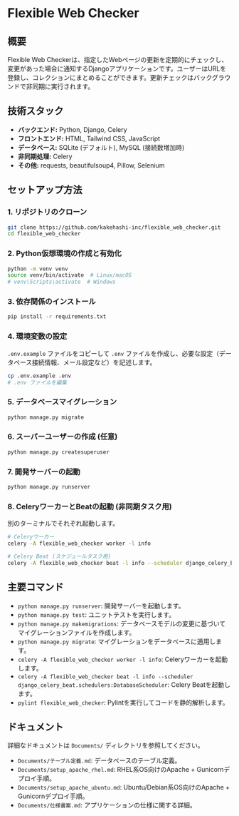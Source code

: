 # Flexible Web Checker

## 概要

Flexible Web Checkerは、指定したWebページの更新を定期的にチェックし、変更があった場合に通知するDjangoアプリケーションです。ユーザーはURLを登録し、コレクションにまとめることができます。更新チェックはバックグラウンドで非同期に実行されます。

## 技術スタック

-   **バックエンド:** Python, Django, Celery
-   **フロントエンド:** HTML, Tailwind CSS, JavaScript
-   **データベース:** SQLite (デフォルト), MySQL (接続数増加時)
-   **非同期処理:** Celery
-   **その他:** requests, beautifulsoup4, Pillow, Selenium

## セットアップ方法

### 1. リポジトリのクローン

```bash
git clone https://github.com/kakehashi-inc/flexible_web_checker.git
cd flexible_web_checker
```

### 2. Python仮想環境の作成と有効化

```bash
python -m venv venv
source venv/bin/activate  # Linux/macOS
# venv\Scripts\activate  # Windows
```

### 3. 依存関係のインストール

```bash
pip install -r requirements.txt
```

### 4. 環境変数の設定

`.env.example` ファイルをコピーして `.env` ファイルを作成し、必要な設定（データベース接続情報、メール設定など）を記述します。

```bash
cp .env.example .env
# .env ファイルを編集
```

### 5. データベースマイグレーション

```bash
python manage.py migrate
```

### 6. スーパーユーザーの作成 (任意)

```bash
python manage.py createsuperuser
```

### 7. 開発サーバーの起動

```bash
python manage.py runserver
```

### 8. CeleryワーカーとBeatの起動 (非同期タスク用)

別のターミナルでそれぞれ起動します。

```bash
# Celeryワーカー
celery -A flexible_web_checker worker -l info

# Celery Beat (スケジュールタスク用)
celery -A flexible_web_checker beat -l info --scheduler django_celery_beat.schedulers:DatabaseScheduler
```

## 主要コマンド

-   `python manage.py runserver`: 開発サーバーを起動します。
-   `python manage.py test`: ユニットテストを実行します。
-   `python manage.py makemigrations`: データベースモデルの変更に基づいてマイグレーションファイルを作成します。
-   `python manage.py migrate`: マイグレーションをデータベースに適用します。
-   `celery -A flexible_web_checker worker -l info`: Celeryワーカーを起動します。
-   `celery -A flexible_web_checker beat -l info --scheduler django_celery_beat.schedulers:DatabaseScheduler`: Celery Beatを起動します。
-   `pylint flexible_web_checker`: Pylintを実行してコードを静的解析します。

## ドキュメント

詳細なドキュメントは `Documents/` ディレクトリを参照してください。

-   `Documents/テーブル定義.md`: データベースのテーブル定義。
-   `Documents/setup_apache_rhel.md`: RHEL系OS向けのApache + Gunicornデプロイ手順。
-   `Documents/setup_apache_ubuntu.md`: Ubuntu/Debian系OS向けのApache + Gunicornデプロイ手順。
-   `Documents/仕様書案.md`: アプリケーションの仕様に関する詳細。
